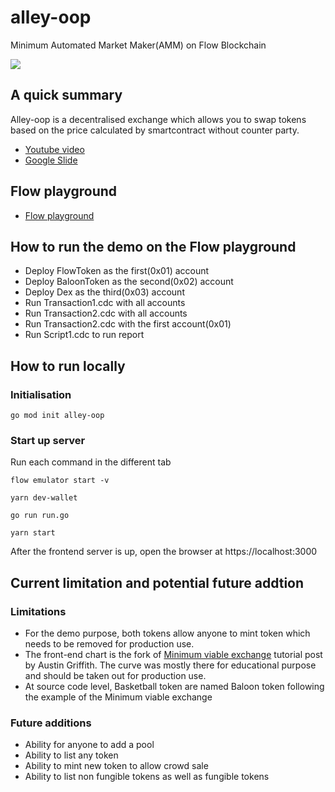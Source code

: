 # alley-oop

Minimum Automated Market Maker(AMM) on Flow Blockchain

![](https://media.giphy.com/media/l0HlTgeWIqq5wZMKA/giphy-downsized.gif)

## A quick summary

Alley-oop is a decentralised exchange which allows you to swap tokens based on the price calculated by smartcontract without counter party.

- [Youtube video](https://www.youtube.com/watch?v=TRjy-rEirIo)
- [Google Slide](https://docs.google.com/presentation/d/1X3lBUxAib1h2toi979tlVaSrqDdALxItqXvX5e6MZso/edit?usp=sharing)

## Flow playground

- [Flow playground](https://play.onflow.org/ac8f1629-2f92-4559-b456-1b5401eab111)

## How to run the demo on the Flow playground

- Deploy FlowToken as the first(0x01) account
- Deploy BaloonToken as the second(0x02) account
- Deploy Dex as the third(0x03) account
- Run Transaction1.cdc with all accounts
- Run Transaction2.cdc with all accounts
- Run Transaction2.cdc with the first account(0x01)
- Run Script1.cdc to run report

## How to run locally

### Initialisation

```
go mod init alley-oop
```

### Start up server

Run each command in the different tab

```
flow emulator start -v
```

```
yarn dev-wallet
```


```
go run run.go
```

```
yarn start
```

After the frontend server is up, open the browser at https://localhost:3000


## Current limitation and potential future addtion

### Limitations

- For the demo purpose, both tokens allow anyone to mint token which needs to be removed for production use.
- The front-end chart is the fork of [Minimum viable exchange](https://medium.com/@austin_48503/%EF%B8%8F-minimum-viable-exchange-d84f30bd0c90) tutorial post by Austin Griffith. The curve was mostly there for educational purpose and should be taken out for production use.
- At source code level, Basketball token are named Baloon token following the example of the Minimum viable exchange

### Future additions

- Ability for anyone to add a pool
- Ability to list any token
- Ability to mint new token to allow crowd sale
- Ability to list non fungible tokens as well as fungible tokens
